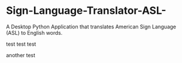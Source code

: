 # Sign-Language-Translator-ASL-
A Desktop Python Application that translates American Sign Language (ASL) to English words.

test test test

another test
